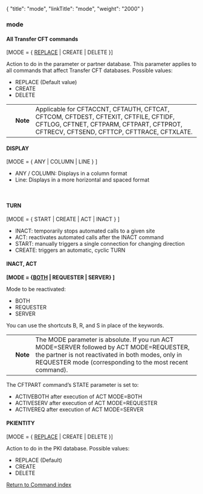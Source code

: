 {
    "title": "mode",
    "linkTitle": "mode",
    "weight": "2000"
}<span id="mode"></span>

### mode

#### All <span class="mc-variable axway_variables.Component_Short_Name variable">Transfer CFT</span> commands <span style="font-weight: normal;"> </span>

\[MODE = { <u>REPLACE</u> | CREATE | DELETE }\]

Action to do in the parameter or partner database. This parameter applies
to all commands that affect <span class="mc-variable axway_variables.Component_Short_Name variable">Transfer CFT</span> databases. Possible values:

-   REPLACE
    <span style="font-weight: normal;">(Default value)</span>
-   CREATE
-   DELETE

<table>
   <tbody>
      <tr>
         <td>         </td>
         <td><span><strong>Note</strong></span>         </td>
         <td><span style="font-weight: normal;">Applicable for CFTACCNT, CFTAUTH, CFTCAT, CFTCOM, CFTDEST, CFTEXIT, CFTFILE, CFTIDF,
CFTLOG, CFTNET, CFTPARM, CFTPART, CFTPROT, CFTRECV, CFTSEND,
CFTTCP, CFTTRACE, CFTXLATE.</span>         </td>
      </tr>
   </tbody>
</table>

#### DISPLAY

\[MODE = { ANY | COLUMN | LINE } \]

-   ANY / COLUMN: Displays in a column format
-   Line: Displays in a more horizontal and spaced format

 

#### TURN

\[MODE = { START | CREATE | ACT | INACT }
\]

-   INACT: temporarily stops automated calls to a given site
-   ACT: reactivates automated calls after the INACT command
-   START: manually triggers a single connection for changing direction
-   CREATE: triggers an automatic, cyclic TURN

#### INACT, ACT

**\[MODE =
{<u>BOTH</u> | REQUESTER | SERVER} \]**

Mode to be reactivated:

-   BOTH
-   REQUESTER
-   SERVER

You can use the shortcuts B, R, and S in place of the keywords.

<table>
   <tbody>
      <tr>
         <td>         </td>
         <td><span><strong>Note</strong></span>         </td>
         <td>The MODE parameter is absolute. If you run ACT MODE=SERVER followed by
ACT MODE=REQUESTER, the partner is not reactivated in both modes,
only in REQUESTER mode (corresponding to the most recent command).         </td>
      </tr>
   </tbody>
</table>

The CFTPART command’s STATE parameter is set to:

-   ACTIVEBOTH after
    execution of ACT MODE=BOTH
-   ACTIVESERV after
    execution of ACT MODE=REQUESTER
-   ACTIVEREQ after
    execution of ACT MODE=SERVER

#### PKIENTITY

\[MODE = { <u>REPLACE</u> | CREATE | DELETE }\]

Action to do in the PKI database. Possible values:

-   REPLACE
    <span style="font-weight: normal;">(Default)</span>
-   CREATE
-   DELETE

[Return to Command index](../../)
